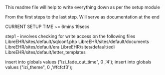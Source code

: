 This readme file will help to write everything down as per the setup module

From the first steps to the last step. Will serve as documentation at the end



CURRENT SETUP TIME ~= 6mins 19secs

step1 - involves checking for write access on the following files 
LibreEHR/sites/default/sqlconf.php
LibreEHR/sites/default/documents
LibreEHR/sites/default/era
LibreEHR/sites/default/edi
LibreEHR/sites/default/letter_templates

insert into globals values ("izi_fade_out_time", 0 ,'4');
insert into globals values ("izi_theme", 0 ,'#fcfcf3');


